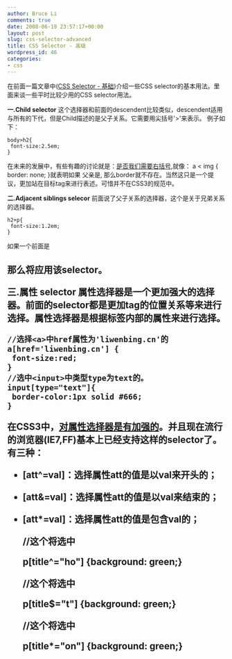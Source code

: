 ```yaml
---
author: Bruce Li
comments: true
date: 2008-06-19 23:57:17+00:00
layout: post
slug: css-selector-advanced
title: CSS Selector - 高级
wordpress_id: 46
categories:
- css
---
```


在前面一篇文章中([CSS Selector - 基础](http://liwenbing.cn/2008/06/03/css-selector-basic/))介绍一些CSS selector的基本用法。里面来谈一些平时比较少用的CSS selector用法。

**一.Child selector**
这个选择器和前面的descendent比较类似，descendent适用与所有的下代，但是Child描述的是父子关系。它需要用尖括号'>'来表示。  例子如下：

    
    
    body>h2{
     font-size:2.5em;
    }


在未来的发展中，有些有趣的讨论就是：[是否我们需要右括号](http://www.shauninman.com/archive/2008/05/05/css_qualified_selectors),就像：
a < img { border: none; }就表明如果  父亲是, 那么border就不存在。当然这只是一个提议，更加站在目标tag来进行表述。可惜并不在CSS3的规范中。

**二.Adjacent siblings selecor**
前面说了父子关系的选择器，这个是关于兄弟关系的选择器。

    
    
    h2+p{
     font-size:1.2em;
    }
    


如果一个<a>前面是<h2>那么将应用该selector。

**三.属性 selector**
属性选择器是一个更加强大的选择器。前面的selector都是更加tag的位置关系等来进行选择。属性选择器是根据标签内部的属性来进行选择。

    
    
    //选择<a>中href属性为'liwenbing.cn'的
    a[href='liwenbing.cn'] {
     font-size:red;
    }
    //选中<input>中类型type为text的。
    input[type="text"]{
     border-color:1px solid #666;
    }
    


在CSS3中，[对属性选择器是有加强的](http://www.w3.org/TR/2005/WD-css3-selectors-20051215/#attribute-substrings)。并且现在流行的浏览器(IE7,FF)基本上已经支持这样的selector了。
有三种：



	
  * [att^=val]：选择属性att的值是以val来开头的；

	
  * [att&=val]：选择属性att的值是以val来结束的；

	
  * [att*=val]：选择属性att的值是包含val的；



    
    //这个将选中 <p title='home' ></p>
    p[title^="ho"] {background: green;}
    
    //这个将选中 <p title='hot' ></p>
    p[title$="t"] {background: green;}
    
    //这个将选中 <p title='contact' ></p>
    p[title*="on"] {background: green;}
    
